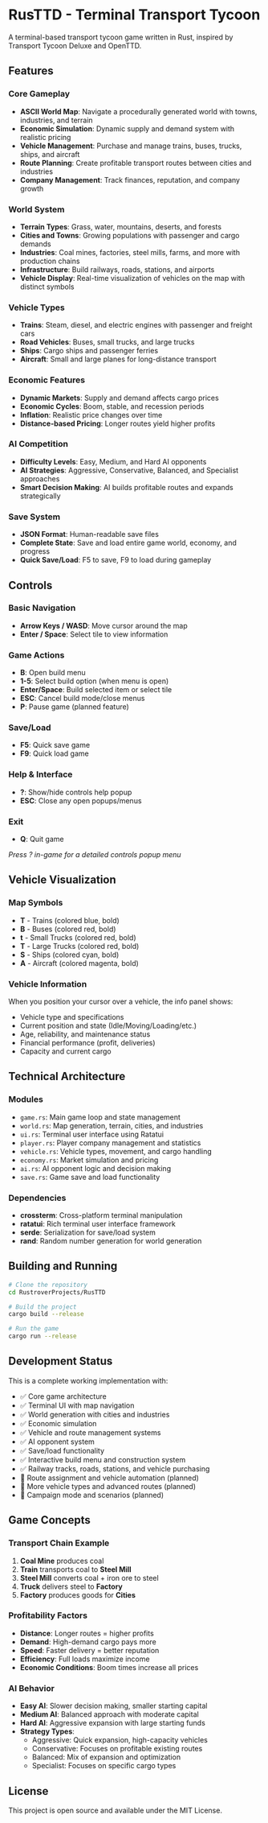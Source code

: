 # RusTTD - Terminal Transport Tycoon

A terminal-based transport tycoon game written in Rust, inspired by Transport Tycoon Deluxe and OpenTTD.

## Features

### Core Gameplay
- **ASCII World Map**: Navigate a procedurally generated world with towns, industries, and terrain
- **Economic Simulation**: Dynamic supply and demand system with realistic pricing
- **Vehicle Management**: Purchase and manage trains, buses, trucks, ships, and aircraft
- **Route Planning**: Create profitable transport routes between cities and industries
- **Company Management**: Track finances, reputation, and company growth

### World System
- **Terrain Types**: Grass, water, mountains, deserts, and forests
- **Cities and Towns**: Growing populations with passenger and cargo demands
- **Industries**: Coal mines, factories, steel mills, farms, and more with production chains
- **Infrastructure**: Build railways, roads, stations, and airports
- **Vehicle Display**: Real-time visualization of vehicles on the map with distinct symbols

### Vehicle Types
- **Trains**: Steam, diesel, and electric engines with passenger and freight cars
- **Road Vehicles**: Buses, small trucks, and large trucks
- **Ships**: Cargo ships and passenger ferries
- **Aircraft**: Small and large planes for long-distance transport

### Economic Features
- **Dynamic Markets**: Supply and demand affects cargo prices
- **Economic Cycles**: Boom, stable, and recession periods
- **Inflation**: Realistic price changes over time
- **Distance-based Pricing**: Longer routes yield higher profits

### AI Competition
- **Difficulty Levels**: Easy, Medium, and Hard AI opponents
- **AI Strategies**: Aggressive, Conservative, Balanced, and Specialist approaches
- **Smart Decision Making**: AI builds profitable routes and expands strategically

### Save System
- **JSON Format**: Human-readable save files
- **Complete State**: Save and load entire game world, economy, and progress
- **Quick Save/Load**: F5 to save, F9 to load during gameplay

## Controls

### Basic Navigation
- **Arrow Keys / WASD**: Move cursor around the map
- **Enter / Space**: Select tile to view information

### Game Actions
- **B**: Open build menu
- **1-5**: Select build option (when menu is open)
- **Enter/Space**: Build selected item or select tile
- **ESC**: Cancel build mode/close menus
- **P**: Pause game (planned feature)

### Save/Load
- **F5**: Quick save game
- **F9**: Quick load game

### Help & Interface
- **?**: Show/hide controls help popup
- **ESC**: Close any open popups/menus

### Exit
- **Q**: Quit game

*Press ? in-game for a detailed controls popup menu*

## Vehicle Visualization

### Map Symbols
- **T** - Trains (colored blue, bold)
- **B** - Buses (colored red, bold)
- **t** - Small Trucks (colored red, bold)
- **T** - Large Trucks (colored red, bold)
- **S** - Ships (colored cyan, bold)
- **A** - Aircraft (colored magenta, bold)

### Vehicle Information
When you position your cursor over a vehicle, the info panel shows:
- Vehicle type and specifications
- Current position and state (Idle/Moving/Loading/etc.)
- Age, reliability, and maintenance status
- Financial performance (profit, deliveries)
- Capacity and current cargo

## Technical Architecture

### Modules
- `game.rs`: Main game loop and state management
- `world.rs`: Map generation, terrain, cities, and industries
- `ui.rs`: Terminal user interface using Ratatui
- `player.rs`: Player company management and statistics
- `vehicle.rs`: Vehicle types, movement, and cargo handling
- `economy.rs`: Market simulation and pricing
- `ai.rs`: AI opponent logic and decision making
- `save.rs`: Game save and load functionality

### Dependencies
- **crossterm**: Cross-platform terminal manipulation
- **ratatui**: Rich terminal user interface framework
- **serde**: Serialization for save/load system
- **rand**: Random number generation for world generation

## Building and Running

```bash
# Clone the repository
cd RustroverProjects/RusTTD

# Build the project
cargo build --release

# Run the game
cargo run --release
```

## Development Status

This is a complete working implementation with:
- ✅ Core game architecture
- ✅ Terminal UI with map navigation
- ✅ World generation with cities and industries  
- ✅ Economic simulation
- ✅ Vehicle and route management systems
- ✅ AI opponent system
- ✅ Save/load functionality
- ✅ Interactive build menu and construction system
- ✅ Railway tracks, roads, stations, and vehicle purchasing
- 🔄 Route assignment and vehicle automation (planned)
- 🔄 More vehicle types and advanced routes (planned)
- 🔄 Campaign mode and scenarios (planned)

## Game Concepts

### Transport Chain Example
1. **Coal Mine** produces coal
2. **Train** transports coal to **Steel Mill**
3. **Steel Mill** converts coal + iron ore to steel
4. **Truck** delivers steel to **Factory**
5. **Factory** produces goods for **Cities**

### Profitability Factors
- **Distance**: Longer routes = higher profits
- **Demand**: High-demand cargo pays more
- **Speed**: Faster delivery = better reputation
- **Efficiency**: Full loads maximize income
- **Economic Conditions**: Boom times increase all prices

### AI Behavior
- **Easy AI**: Slower decision making, smaller starting capital
- **Medium AI**: Balanced approach with moderate capital
- **Hard AI**: Aggressive expansion with large starting funds
- **Strategy Types**:
  - Aggressive: Quick expansion, high-capacity vehicles
  - Conservative: Focuses on profitable existing routes
  - Balanced: Mix of expansion and optimization
  - Specialist: Focuses on specific cargo types

## License

This project is open source and available under the MIT License.